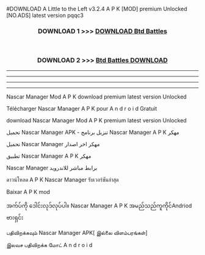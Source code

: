 #DOWNLOAD A Little to the Left v3.2.4 A P K [MOD] premium Unlocked [NO.ADS] latest version pqqc3 



<div align="center">

<h3>DOWNLOAD 1 >>> <a href="https://getmod1.web.app/?judule=Btd Battles">DOWNLOAD Btd Battles</a></h3><br>

<h3>DOWNLOAD 2 >>> <a href="https://getmod1.web.app/?judule=Btd Battles">Btd Battles DOWNLOAD </a></h3>

</div>


----------------------------------------------------------

----------------------------------------------------------

----------------------------------------------------------

----------------------------------------------------------


Nascar Manager  Mod A P K download premium latest version Unlocked

Télécharger  Nascar Manager  A P K pour A n d r o i d Gratuit

download Nascar Manager  Mod A P K premium latest version Unlocked

تحميل Nascar Manager  APK - تنزيل برنامج Nascar Manager  A P K مهكر

تحميل Nascar Manager  مهكر اخر اصدار

تطبيق Nascar Manager  A P K مهكر

Nascar Manager  برابط مباشر للاندرويد

ดาวน์โหลด A P K Nascar Manager  รับเวอร์ชันล่าสุด

Baixar A P K mod

အက်ပ်ကို ဒေါင်းလုဒ်လုပ်ပါ။ Nascar Manager  A P K အမည်သည်ကူကိုင်Andriod ဗားရှင်း

பதிவிறக்கவும் Nascar Manager  APK[ இல்லை விளம்பரங்கள்] 
 
இலவச பதிவிறக்க மோட் A n d r o i d



